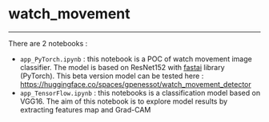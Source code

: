 # watch_movement
---
There are 2 notebooks :
- `app_PyTorch.ipynb` : this notebook is a POC of watch movement image classifier. The model is based on ResNet152 with [fastai](https://www.fast.ai/) library (PyTorch). This beta version model can be tested here : https://huggingface.co/spaces/gpenessot/watch_movement_detector
- `app_TensorFlow.ipynb` : this notebooks is a classification model based on VGG16. The aim of this notebook is to explore model results by extracting features map and Grad-CAM

